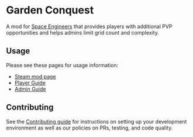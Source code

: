 # Garden Conquest
A mod for [Space Engineers](http://www.spaceengineersgame.com/) that
provides players with additional PVP opportunities and helps admins limit grid
count and complexity.

## Usage
Please see these pages for usage information:

* [Steam mod page](http://steamcommunity.com/sharedfiles/filedetails/?id=450540708)
* [Player Guide](https://github.com/zrisher/GardenConquest2/docs/players.md)
* [Admin Guide](https://github.com/zrisher/GardenConquest2/docs/admins.md)

## Contributing

See the [Contributing guide](https://github.com/zrisher/GardenConquest2/docs/contributing.md) 
for instructions on setting up your development environment
as well as our policies on PRs, testing, and code quality.